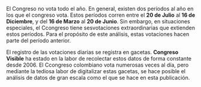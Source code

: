 ﻿El Congreso no vota todo el año. En general, existen dos períodos al año en los que el congreso vota. Estos períodos corren entre el **20 de Julio** al **16 de Diciembre**, y del **16 de Marzo** al **20 de Junio**. Sin embargo, en situaciones especiales, el Ccongreso tiene sesvotaciones extraordinarias que extienden estos períodos. Para el propósito de este análisis, estas votaciones hacen parte del período anterior.

El registro de las votaciones diarias se registra en gacetas. **Congreso Visible** ha estado en la labor de recolectar estos datos de forma constante desde 2006. El Ccongreso colombiano vota numerosas veces al día, pero mediante la tediosa labor de digitalizar estas gacetas, se hace posible el análisis de datos de gran escala como el que se hace en esta publicación.
<!--stackedit_data:
eyJoaXN0b3J5IjpbLTE4MDQ1ODM1NjgsLTkzNTMwMDM5MywtMT
g2ODYyMDM3Ml19
-->